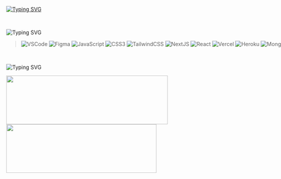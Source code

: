 [![Typing SVG](https://readme-typing-svg.herokuapp.com?font=Fira+Code&size=28&duration=2500&pause=1200&color=7777FF&center=false&vCenter=true&width=500&height=30&lines=›+UI%2FUX+Designer;›+FrontEnd+Developer)](https://git.io/typing-svg)

<br>

![Typing SVG](https://readme-typing-svg.herokuapp.com?font=Fira+Code&size=20&duration=5000&pause=60000&color=ffc182&center=false&vCenter=true&width=500&height=30&lines=⚒️+Languages+%26+Tools)
<div style="width: 100vh">

> ![VSCode](https://img.shields.io/badge/vscode-blue.svg?style=for-the-badge&logo=visualstudiocode&logoColor=white)
![Figma](https://img.shields.io/badge/figma-e06666?style=for-the-badge&logo=figma&logoColor=white)
![JavaScript](https://img.shields.io/badge/javascript-%23323330.svg?style=for-the-badge&logo=javascript&logoColor=%23F7DF1E)
![CSS3](https://img.shields.io/badge/css3-%231572B6.svg?style=for-the-badge&logo=css3&logoColor=white)
![TailwindCSS](https://img.shields.io/badge/tailwindcss-0b5394.svg?style=for-the-badge&logo=tailwind-css&logoColor=white)
![NextJS](https://img.shields.io/badge/NextJS-444443?style=for-the-badge&logo=next.js&logoColor=white)
![React](https://img.shields.io/badge/React-444455?style=for-the-badge&logo=react&logoColor=%2361DAFB)
![Vercel](https://img.shields.io/badge/vercel-%23000000.svg?style=for-the-badge&logo=vercel&logoColor=white)
![Heroku](https://img.shields.io/badge/heroku-674ea7.svg?style=for-the-badge&logo=heroku&logoColor=white)
![MongoDB](https://img.shields.io/badge/MongoDB-005e19.svg?style=for-the-badge&logo=mongodb&logoColor=64ca37)
![Git](https://img.shields.io/badge/Git-orange.svg?style=for-the-badge&logo=git&logoColor=white)
![NPM](https://img.shields.io/badge/NPM-561717.svg?style=for-the-badge&logo=npm&logoColor=white)
![Yarn](https://img.shields.io/badge/yarn-3d85c6.svg?style=for-the-badge&logo=yarn&logoColor=white)

</div>

<br>

![Typing SVG](https://readme-typing-svg.herokuapp.com?font=Fira+Code&size=20&duration=5000&pause=60000&color=82a9ff&center=false&vCenter=true&width=500&height=30&lines=📈+Github+Stats)
<div align="left"> 
  <a a href='https://github-readme-stats.vercel.app'>
    <img width="430vh" height="130vh" 
      src="https://github-readme-stats.vercel.app/api?username=bemiux&theme=github_dark&show_icons=true&hide=contribs,prs"
    >
  </a>
  <a href='https://github-readme-stats.vercel.app'>
    <img width="400vh" height="130vh"
      src="https://github-readme-stats.vercel.app/api/top-langs/?username=bemiux&layout=compact&theme=github_dark"
    >
  </a>
</div>
<div align="center"> 
</div>
